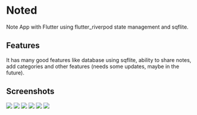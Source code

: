 # Noted

Note App with Flutter using flutter_riverpod state management and sqflite.

## Features

It has many good features like database using sqflite, ability to share notes, add categories and other features (needs some updates, maybe in the future).

## Screenshots

![](1.jfif)
![](2.jfif)
![](3.jfif)
![](4.jfif)
![](5.jfif)
![](6.jfif)
